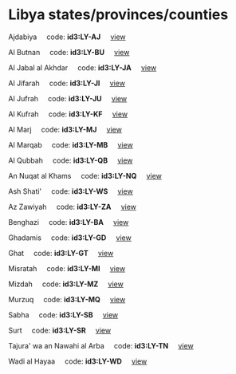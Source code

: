 # Libya states/provinces/counties
Ajdabiya&nbsp;&nbsp;&nbsp;&nbsp;&nbsp;code: **id3:LY-AJ**&nbsp;&nbsp;&nbsp;&nbsp;&nbsp;[view](../../export/geojson/medium/id3/ly/aj.geojson)&nbsp;&nbsp;&nbsp;&nbsp;&nbsp;


Al Butnan&nbsp;&nbsp;&nbsp;&nbsp;&nbsp;code: **id3:LY-BU**&nbsp;&nbsp;&nbsp;&nbsp;&nbsp;[view](../../export/geojson/medium/id3/ly/bu.geojson)&nbsp;&nbsp;&nbsp;&nbsp;&nbsp;


Al Jabal al Akhdar&nbsp;&nbsp;&nbsp;&nbsp;&nbsp;code: **id3:LY-JA**&nbsp;&nbsp;&nbsp;&nbsp;&nbsp;[view](../../export/geojson/medium/id3/ly/ja.geojson)&nbsp;&nbsp;&nbsp;&nbsp;&nbsp;


Al Jifarah&nbsp;&nbsp;&nbsp;&nbsp;&nbsp;code: **id3:LY-JI**&nbsp;&nbsp;&nbsp;&nbsp;&nbsp;[view](../../export/geojson/medium/id3/ly/ji.geojson)&nbsp;&nbsp;&nbsp;&nbsp;&nbsp;


Al Jufrah&nbsp;&nbsp;&nbsp;&nbsp;&nbsp;code: **id3:LY-JU**&nbsp;&nbsp;&nbsp;&nbsp;&nbsp;[view](../../export/geojson/medium/id3/ly/ju.geojson)&nbsp;&nbsp;&nbsp;&nbsp;&nbsp;


Al Kufrah&nbsp;&nbsp;&nbsp;&nbsp;&nbsp;code: **id3:LY-KF**&nbsp;&nbsp;&nbsp;&nbsp;&nbsp;[view](../../export/geojson/medium/id3/ly/kf.geojson)&nbsp;&nbsp;&nbsp;&nbsp;&nbsp;


Al Marj&nbsp;&nbsp;&nbsp;&nbsp;&nbsp;code: **id3:LY-MJ**&nbsp;&nbsp;&nbsp;&nbsp;&nbsp;[view](../../export/geojson/medium/id3/ly/mj.geojson)&nbsp;&nbsp;&nbsp;&nbsp;&nbsp;


Al Marqab&nbsp;&nbsp;&nbsp;&nbsp;&nbsp;code: **id3:LY-MB**&nbsp;&nbsp;&nbsp;&nbsp;&nbsp;[view](../../export/geojson/medium/id3/ly/mb.geojson)&nbsp;&nbsp;&nbsp;&nbsp;&nbsp;


Al Qubbah&nbsp;&nbsp;&nbsp;&nbsp;&nbsp;code: **id3:LY-QB**&nbsp;&nbsp;&nbsp;&nbsp;&nbsp;[view](../../export/geojson/medium/id3/ly/qb.geojson)&nbsp;&nbsp;&nbsp;&nbsp;&nbsp;


An Nuqat al Khams&nbsp;&nbsp;&nbsp;&nbsp;&nbsp;code: **id3:LY-NQ**&nbsp;&nbsp;&nbsp;&nbsp;&nbsp;[view](../../export/geojson/medium/id3/ly/nq.geojson)&nbsp;&nbsp;&nbsp;&nbsp;&nbsp;


Ash Shati'&nbsp;&nbsp;&nbsp;&nbsp;&nbsp;code: **id3:LY-WS**&nbsp;&nbsp;&nbsp;&nbsp;&nbsp;[view](../../export/geojson/medium/id3/ly/ws.geojson)&nbsp;&nbsp;&nbsp;&nbsp;&nbsp;


Az Zawiyah&nbsp;&nbsp;&nbsp;&nbsp;&nbsp;code: **id3:LY-ZA**&nbsp;&nbsp;&nbsp;&nbsp;&nbsp;[view](../../export/geojson/medium/id3/ly/za.geojson)&nbsp;&nbsp;&nbsp;&nbsp;&nbsp;


Benghazi&nbsp;&nbsp;&nbsp;&nbsp;&nbsp;code: **id3:LY-BA**&nbsp;&nbsp;&nbsp;&nbsp;&nbsp;[view](../../export/geojson/medium/id3/ly/ba.geojson)&nbsp;&nbsp;&nbsp;&nbsp;&nbsp;


Ghadamis&nbsp;&nbsp;&nbsp;&nbsp;&nbsp;code: **id3:LY-GD**&nbsp;&nbsp;&nbsp;&nbsp;&nbsp;[view](../../export/geojson/medium/id3/ly/gd.geojson)&nbsp;&nbsp;&nbsp;&nbsp;&nbsp;


Ghat&nbsp;&nbsp;&nbsp;&nbsp;&nbsp;code: **id3:LY-GT**&nbsp;&nbsp;&nbsp;&nbsp;&nbsp;[view](../../export/geojson/medium/id3/ly/gt.geojson)&nbsp;&nbsp;&nbsp;&nbsp;&nbsp;


Misratah&nbsp;&nbsp;&nbsp;&nbsp;&nbsp;code: **id3:LY-MI**&nbsp;&nbsp;&nbsp;&nbsp;&nbsp;[view](../../export/geojson/medium/id3/ly/mi.geojson)&nbsp;&nbsp;&nbsp;&nbsp;&nbsp;


Mizdah&nbsp;&nbsp;&nbsp;&nbsp;&nbsp;code: **id3:LY-MZ**&nbsp;&nbsp;&nbsp;&nbsp;&nbsp;[view](../../export/geojson/medium/id3/ly/mz.geojson)&nbsp;&nbsp;&nbsp;&nbsp;&nbsp;


Murzuq&nbsp;&nbsp;&nbsp;&nbsp;&nbsp;code: **id3:LY-MQ**&nbsp;&nbsp;&nbsp;&nbsp;&nbsp;[view](../../export/geojson/medium/id3/ly/mq.geojson)&nbsp;&nbsp;&nbsp;&nbsp;&nbsp;


Sabha&nbsp;&nbsp;&nbsp;&nbsp;&nbsp;code: **id3:LY-SB**&nbsp;&nbsp;&nbsp;&nbsp;&nbsp;[view](../../export/geojson/medium/id3/ly/sb.geojson)&nbsp;&nbsp;&nbsp;&nbsp;&nbsp;


Surt&nbsp;&nbsp;&nbsp;&nbsp;&nbsp;code: **id3:LY-SR**&nbsp;&nbsp;&nbsp;&nbsp;&nbsp;[view](../../export/geojson/medium/id3/ly/sr.geojson)&nbsp;&nbsp;&nbsp;&nbsp;&nbsp;


Tajura' wa an Nawahi al Arba&nbsp;&nbsp;&nbsp;&nbsp;&nbsp;code: **id3:LY-TN**&nbsp;&nbsp;&nbsp;&nbsp;&nbsp;[view](../../export/geojson/medium/id3/ly/tn.geojson)&nbsp;&nbsp;&nbsp;&nbsp;&nbsp;


Wadi al Hayaa&nbsp;&nbsp;&nbsp;&nbsp;&nbsp;code: **id3:LY-WD**&nbsp;&nbsp;&nbsp;&nbsp;&nbsp;[view](../../export/geojson/medium/id3/ly/wd.geojson)&nbsp;&nbsp;&nbsp;&nbsp;&nbsp;

